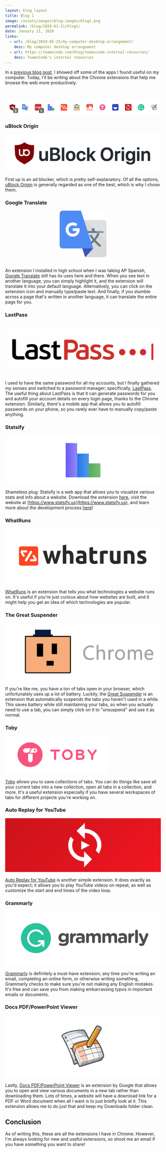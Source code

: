 ```yaml
---
layout: blog_layout
title: Blog 1
image: /assets/images/blog-images/blog1.png
permalink: /blog/2020-01-21/blog1/
date: January 21, 2020
links: 
  - url: /blog/2019-05-25/my-computer-desktop-arrangement/
    desc: My computer desktop arrangement
  - url: https://teamscode.com/blog/teamscode-internal-resources/
    desc: TeamsCode's internal resources
---
```


In a [previous blog post](/blog/2019-05-25/my-computer-desktop-arrangement/), I showed off some of the apps I found useful on my computer. Today, I'll be writing about the Chrome extensions that help me browse the web more productively. 

<br><br>
![My chrome extensions](/assets/images/blog-images/2019/extension_bar.png)

### uBlock Origin

![uBlock Origin](/assets/images/blog-images/2019/ublock.png)

First up is an ad blocker, which is pretty self-explanatory. Of all the options, [uBlock Origin](https://github.com/gorhill/uBlock) is generally regarded as one of the best, which is why I chose them. 

### Google Translate

<div style="text-align: center">
    <img alt="Google Translate" src="/assets/images/blog-images/2019/google_translate.png" style="width: 30%;">
</div>
<br>

An extension I installed in high school when I was taking AP Spanish, [Google Translate](https://chrome.google.com/webstore/detail/google-translate/aapbdbdomjkkjkaonfhkkikfgjllcleb?hl=en) still has its uses here and there. When you see text in another language, you can simply highlight it, and the extension will translate it into your default language. Alternatively, you can click on the extension icon and manually type/paste text. And finally, if you stumble across a page that's written in another language, it can translate the entire page for you. 

### LastPass

![LastPass](/assets/images/blog-images/2019/lastpass.jpg)

I used to have the same password for all my accounts, but I finally gathered my senses and switched to a password manager; specifically, [LastPass](https://lastpass.com/). The useful thing about LastPass is that it can generate passwords for you and autofill your account details on every login page, thanks to the Chrome extension. Similarly, there's a mobile app that allows you to autofill passwords on your phone, so you rarely ever have to manually copy/paste anything. 

### Statsify

![Statsify](/assets/images/blog-images/2019/statsify_extension.png)

Shameless plug: Statsify is a web app that allows you to visualize various stats and info about a website. Download the extension [here](https://chrome.google.com/webstore/detail/statsify/nmifmhiilofkndfejgeigkkpmkmlgoeb?hl=en-US&gl=US), visit the website at [https://www.statsify.us](https://www.statsify.us), and learn more about the development process [here](/blog/2019-03-03/my-experience-launching-statsify/)!

### WhatRuns

![WhatRuns](/assets/images/blog-images/2019/whatruns.png)

[WhatRuns](https://www.whatruns.com/) is an extension that tells you what technologies a website runs on. It's useful if you're just curious about how websites are built, and it might help you get an idea of which technologies are popular. 

### The Great Suspender

![The Great Suspender](/assets/images/blog-images/2019/great_suspender.png)

If you're like me, you have a ton of tabs open in your browser, which unfortunately uses up a lot of battery. Luckily, the [Great Suspender](https://chrome.google.com/webstore/detail/the-great-suspender/klbibkeccnjlkjkiokjodocebajanakg) is an extension that automatically suspends the tabs you haven't used in a while. This saves battery while still maintaining your tabs, so when you actually need to use a tab, you can simply click on it to "unsuspend" and use it as normal. 

### Toby

![Toby](/assets/images/blog-images/2019/toby.png)

[Toby](http://www.gettoby.com/) allows you to save collections of tabs. You can do things like save all your current tabs into a new collection, open all tabs in a collection, and more. It's a useful extension especially if you have several workspaces of tabs for different projects you're working on. 

### Auto Replay for YouTube

![Auto Replay](/assets/images/blog-images/2019/auto_replay.png)

[Auto Replay for YouTube](https://chrome.google.com/webstore/detail/auto-replay-for-youtube/kanbnempkjnhadplbfgdaagijdbdbjeb) is another simple extension. It does exactly as you'd expect; it allows you to play YouTube videos on repeat, as well as customize the start and end times of the video loop. 

### Grammarly

![Grammarly](/assets/images/blog-images/2019/grammarly.png)

[Grammarly](https://www.grammarly.com/) is definitely a must-have extension; any time you're writing an email, completing an online form, or otherwise writing something, Grammarly checks to make sure you're not making any English mistakes. It's free and can save you from making embarrassing typos in important emails or documents. 

### Docs PDF/PowerPoint Viewer 

![Docs PDF/PowerPoint Viewer](/assets/images/blog-images/2019/docs_viewer.png)

Lastly, [Docs PDF/PowerPoint Viewer](https://chrome.google.com/webstore/detail/docs-pdfpowerpoint-viewer/nnbmlagghjjcbdhgmkedmbmedengocbn) is an extension by Google that allows you to open and view various documents in a new tab rather than downloading them. Lots of times, a website will have a download link for a PDF or Word document when all I want is to just briefly look at it. This extension allows me to do just that and keep my Downloads folder clean. 


## Conclusion

As of writing this, these are all the extensions I have in Chrome. However, I'm always looking for new and useful extensions, so shoot me an email if you have something you want to share!

